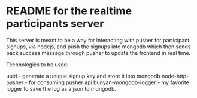 # README for the realtime participants server

This server is meant to be a way for interacting with pusher for participant signups, via nodejs, and push the signups into mongodb which then sends back success message through pusher to update the frontend in real time.

Technologies to be used: 

uuid - generate a unique signup key and store it into mongodb
node-http-pusher - for consuming pusher api
bunyan-mongodb-logger - my favorite logger to save the log as a json to mongodb.




